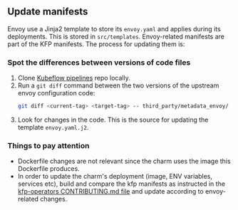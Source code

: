 ## Update manifests

Envoy use a Jinja2 template to store its `envoy.yaml` and applies during its deployments. This is stored in `src/templates`. Envoy-related manifests are part of the KFP manifests. The process for updating them is:


### Spot the differences between versions of code files

1. Clone [Kubeflow pipelines](https://github.com/kubeflow/pipelines) repo locally.
2. Run a `git diff` command between the two versions of the upstream envoy configuration code:
    ```bash
    git diff <current-tag> <target-tag> -- third_party/metadata_envoy/ > envoy.diff
    ```
3. Look for changes in the code. This is the source for updating the template `envoy.yaml.j2`.

### Things to pay attention
* Dockerfile changes are not relevant since the charm uses the image this Dockerfile produces.
* In order to update the charm's deployment (image, ENV variables, services etc), build and compare the kfp manifests as instructed in the [kfp-operators CONTRIBUTING.md file](https://github.com/canonical/kfp-operators/blob/main/CONTRIBUTING.md#spot-the-differences-between-versions-of-a-manifest-file) and update according to envoy-related changes.
